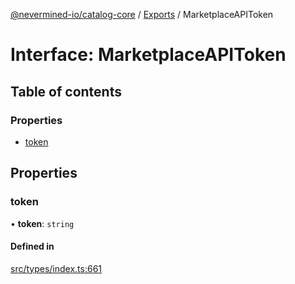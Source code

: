 [@nevermined-io/catalog-core](../README.md) / [Exports](../modules.md) / MarketplaceAPIToken

# Interface: MarketplaceAPIToken

## Table of contents

### Properties

- [token](MarketplaceAPIToken.md#token)

## Properties

### token

• **token**: `string`

#### Defined in

[src/types/index.ts:661](https://github.com/nevermined-io/components-catalog/blob/122c81c/lib/src/types/index.ts#L661)
